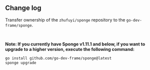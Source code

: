 
## Change log

Transfer ownership of the `zhufuyi/sponge` repository to the `go-dev-frame/sponge`.

<br>

**Note: If you currently have Sponge v1.11.1 and below, if you want to upgrade to a higher version, execute the following command:**

```bash
go install github.com/go-dev-frame/sponge@latest
sponge upgrade
```
